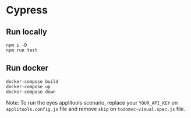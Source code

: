 # Cypress

## Run locally
```shell script
npm i -D
npm run test
```

## Run docker
```shell script
docker-compose build
docker-compose up
docker-compose down
```

Note:
To run the eyes applitools scenario, replace your `YOUR_API_KEY` on `applitools.config.js` file and remove `skip` on `todomvc-visual.spec.js` file.
